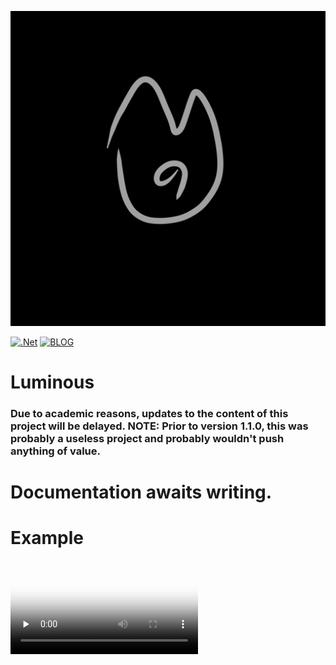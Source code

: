
![](https://raw.githubusercontent.com/RainNight-PrincessHighness/CloudAtlas/main/templogo.jpg)

[![.Net](https://img.shields.io/badge/.NET-5C2D91?style=for-the-badge&logo=.net&logoColor=white)](https://dotnet.microsoft.com/zh-cn/download/dotnet)
[![BLOG](https://img.shields.io/badge/Blogger-FF5722?style=for-the-badge&logo=blogger&logoColor=white)](https://l.luminouss.asia/)
# Luminous

### Due to academic reasons, updates to the content of this project will be delayed. NOTE: Prior to version 1.1.0, this was probably a useless project and probably wouldn't push anything of value. 
# Documentation awaits writing.

# Example
<video id="video" controls="" preload="none" poster="封面">
      <source id="mp4" src="https://l.luminouss.asia/mp4/RNUI.mp4" type="video/mp4">
</videos>

